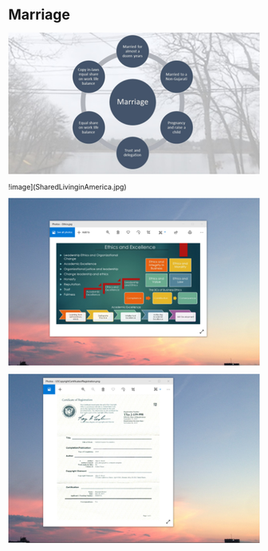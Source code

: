 # Marriage

![image](MarriageI.jpg)

!image](SharedLivinginAmerica.jpg)

![image](EthicsandExcellence.png)

![image](USCopyrightCertificate.png)
